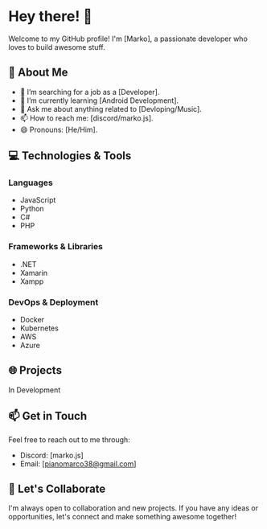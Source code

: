 # Hey there! 👋

Welcome to my GitHub profile! I'm [Marko], a passionate developer who loves to build awesome stuff. 

## 🚀 About Me

- 🔭 I’m searching for a job as a [Developer].
- 🌱 I’m currently learning [Android Development].
- 💬 Ask me about anything related to [Devloping/Music].
- 📫 How to reach me: [discord/marko.js].
- 😄 Pronouns: [He/Him].

## 💻 Technologies & Tools

### Languages
- JavaScript
- Python
- C#
- PHP

### Frameworks & Libraries
- .NET
- Xamarin
- Xampp
  

### DevOps & Deployment
- Docker
- Kubernetes
- AWS
- Azure

## 🌐 Projects

In Development

## 📫 Get in Touch

Feel free to reach out to me through:
- Discord: [marko.js]
- Email: [pianomarco38@gmail.com]

## 🚀 Let's Collaborate

I'm always open to collaboration and new projects. If you have any ideas or opportunities, let's connect and make something awesome together!

